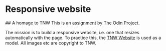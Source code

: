 # Responsive website
## A homage to TNW
This is an [assignment](https://www.theodinproject.com/courses/html5-and-css3/lessons/building-with-responsive-design) by [The Odin Project](https://www.theodinproject.com/home).

The mission is to build a responsive website, i.e. one that resizes automatically with the page.  To practice this, the [TNW Website](https://thenextweb.com) is used as a model.  All images etc are copyright to TNW.  
